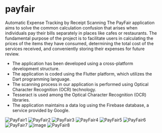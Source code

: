 # payfair
Automatic Expense Tracking by Receipt Scanning
The PayFair application aims to solve the common calculation confusion that arises when individuals pay their bills separately in places like cafes or restaurants. The fundamental purpose of the project is to facilitate users in calculating the prices of the items they have consumed, determining the total cost of the services received, and conveniently storing their expenses for future review. 

- The application has been developed using a cross-platform development structure.
- The application is coded using the Flutter platform, which utilizes the Dart programming language.
- The scanning process in our application is performed using Optical Character Recognition (OCR) technology.
- Tesseract is used among the Optical Character Recognition (OCR) libraries.
- The application maintains a data log using the Firebase database, a service provided by Google.

![PayFair1](https://github.com/erdemkorkmazdev/payfair/assets/98043504/6e7eb14c-4ed4-4b41-8f32-2e7300a16fbe)
![PayFair2](https://github.com/erdemkorkmazdev/payfair/assets/98043504/27d9a3c8-ff78-42e0-8da8-c5f300eb1a59)
![PayFair3](https://github.com/erdemkorkmazdev/payfair/assets/98043504/8dfedc1f-70ba-49aa-b868-2e7d8b3f9644)
![PayFair4](https://github.com/erdemkorkmazdev/payfair/assets/98043504/31b3eed0-ba3a-4ec8-9436-1bea9b4be450)
![PayFair5](https://github.com/erdemkorkmazdev/payfair/assets/98043504/8c1e7892-2d09-4115-80c8-7b55685e919f)
![PayFair6](https://github.com/erdemkorkmazdev/payfair/assets/98043504/e05d0cd1-c5f8-4b15-ae9c-922535b7b41f)
![PayFair7](https://github.com/erdemkorkmazdev/payfair/assets/98043504/dbdf4c17-5c01-43ad-9a76-11c1f3985c31)
![image](https://github.com/erdemkorkmazdev/payfair/assets/98043504/42059f53-3026-4f79-a140-f6f4965649af)
![PayFair8](https://github.com/erdemkorkmazdev/payfair/assets/98043504/38bdc031-f27b-4eea-b238-67cf4613a20a)
